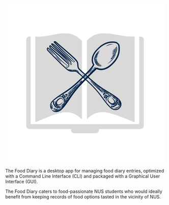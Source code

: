 ![Logo](docs/images/Logo.png)

The Food Diary is a desktop app for managing food diary entries, optimized with a Command Line Interface (CLI) 
and packaged with a Graphical User Interface (GUI).

The Food Diary caters to food-passionate NUS students who would ideally benefit from keeping records of food 
options tasted in the vicinity of NUS.
